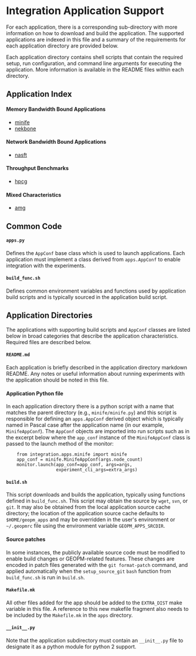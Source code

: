 # Integration Application Support

For each application, there is a corresponding sub-directory with
more information on how to download and build the application.  The
supported applications are indexed in this file and a summary of the
requirements for each application directory are provided below.

Each application directory contains shell scripts that contain the required
setup, run configuration, and command line arguments for executing the
application. More information is available in the README files within
each directory.

## Application Index

#### Memory Bandwidth Bound Applications

  - [minife](minife)
  - [nekbone](nekbone)

#### Network Bandwidth Bound Applications

  - [nasft](nasft)

#### Throughput Benchmarks

  - [hpcg](hpcg)

#### Mixed Characteristics

  - [amg](amg)


## Common Code

#### `apps.py`

  Defines the `AppConf` base class which is used to launch
  applications.  Each application must implement a class derived from
  `apps.AppConf` to enable integration with the experiments.

#### `build_func.sh`

  Defines common environment variables and functions used by
  application build scripts and is typically sourced in the
  application build script.

## Application Directories

  The applications with supporting build scripts and `AppConf` classes
  are listed below in broad categories that describe the application
  characteristics.  Required files are described below.

#### `README.md`

  Each application is briefly described in the application directory
  markdown README.  Any notes or useful information about running
  experiments with the application should be noted in this file.

#### Application Python file

  In each application directory there is a python script with a name
  that matches the parent directory (e.g., `minife/minife.py`) and this
  script is responsible for defining an `apps.AppConf` derived object
  which is typically named in Pascal case after the application name
  (in our example, `MinifeAppConf`).  The `AppConf` objects are
  imported into run scripts such as in the excerpt below where the
  `app_conf` instance of the `MinifeAppConf` class is passed to the
  launch method of the monitor:
```
    from integration.apps.minife import minife
    app_conf = minife.MinifeAppConf(args.node_count)
    monitor.launch(app_conf=app_conf, args=args,
                   experiment_cli_args=extra_args)
```

#### `build.sh`

  This script downloads and builds the application, typically using functions
  defined in `build_func.sh`. This script may obtain the source by `wget`,
  `svn`, or `git`.  It may also be obtained from the local application source
  cache directory; the location of the application source cache defaults to
  `$HOME/geopm_apps` and may be overridden in the user's environment or
  `~/.geopmrc` file using the environment variable `GEOPM_APPS_SRCDIR`.

#### Source patches

  In some instances, the publicly available source code must be modified to
  enable build changes or GEOPM-related features.  These changes are encoded
  in patch files generated with the `git format-patch` command, and applied
  automatically when the `setup_source_git` `bash` function from
  `build_func.sh` is run in `build.sh`.

#### `Makefile.mk`

  All other files added for the app should be added to the `EXTRA_DIST`
  make variable in this file. A reference to this new makefile
  fragment also needs to be included by the `Makefile.mk` in the
  `apps` directory.

#### `__init__.py`

  Note that the application subdirectory must contain an `__init__.py`
  file to designate it as a python module for python 2 support.
